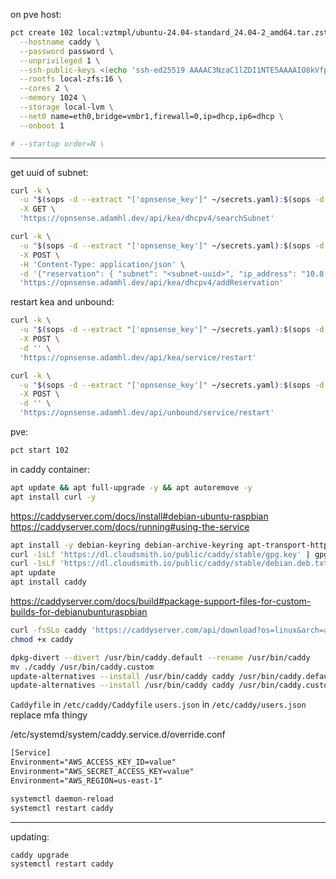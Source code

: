 on pve host:

```sh
pct create 102 local:vztmpl/ubuntu-24.04-standard_24.04-2_amd64.tar.zst \
  --hostname caddy \
  --password password \
  --unprivileged 1 \
  --ssh-public-keys <(echo 'ssh-ed25519 AAAAC3NzaC1lZDI1NTE5AAAAIO8kVfp1izD27w8sucRuf2NnkRynVcmM5lZgzUcv+J8Y adam-macbook') \
  --rootfs local-zfs:16 \
  --cores 2 \
  --memory 1024 \
  --storage local-lvm \
  --net0 name=eth0,bridge=vmbr1,firewall=0,ip=dhcp,ip6=dhcp \
  --onboot 1

# --startup order=N \
```

---

get uuid of subnet:

```sh
curl -k \
  -u "$(sops -d --extract "['opnsense_key']" ~/secrets.yaml):$(sops -d --extract "['opnsense_secret']" ~/secrets.yaml)" \
  -X GET \
  'https://opnsense.adamhl.dev/api/kea/dhcpv4/searchSubnet'
```

```sh
curl -k \
  -u "$(sops -d --extract "['opnsense_key']" ~/secrets.yaml):$(sops -d --extract "['opnsense_secret']" ~/secrets.yaml)" \
  -X POST \
  -H 'Content-Type: application/json' \
  -d '{"reservation": { "subnet": "<subnet-uuid>", "ip_address": "10.8.8.4", "hw_address": "bc:24:11:f9:d4:82", "hostname": "caddy" }}' \
  'https://opnsense.adamhl.dev/api/kea/dhcpv4/addReservation'
```

restart kea and unbound:

```sh
curl -k \
  -u "$(sops -d --extract "['opnsense_key']" ~/secrets.yaml):$(sops -d --extract "['opnsense_secret']" ~/secrets.yaml)" \
  -X POST \
  -d '' \
  'https://opnsense.adamhl.dev/api/kea/service/restart'

curl -k \
  -u "$(sops -d --extract "['opnsense_key']" ~/secrets.yaml):$(sops -d --extract "['opnsense_secret']" ~/secrets.yaml)" \
  -X POST \
  -d '' \
  'https://opnsense.adamhl.dev/api/unbound/service/restart'
```

pve:

```sh
pct start 102
```

in caddy container:

```sh
apt update && apt full-upgrade -y && apt autoremove -y
apt install curl -y
```

https://caddyserver.com/docs/install#debian-ubuntu-raspbian
https://caddyserver.com/docs/running#using-the-service

```sh
apt install -y debian-keyring debian-archive-keyring apt-transport-https curl
curl -1sLf 'https://dl.cloudsmith.io/public/caddy/stable/gpg.key' | gpg --dearmor -o /usr/share/keyrings/caddy-stable-archive-keyring.gpg
curl -1sLf 'https://dl.cloudsmith.io/public/caddy/stable/debian.deb.txt' | tee /etc/apt/sources.list.d/caddy-stable.list
apt update
apt install caddy
```

https://caddyserver.com/docs/build#package-support-files-for-custom-builds-for-debianubunturaspbian

```sh
curl -fsSLo caddy 'https://caddyserver.com/api/download?os=linux&arch=amd64&p=github.com%2Fcaddy-dns%2Froute53&p=github.com%2Fgreenpau%2Fcaddy-security%40latest&idempotency=57032529439103'
chmod +x caddy
```

```sh
dpkg-divert --divert /usr/bin/caddy.default --rename /usr/bin/caddy
mv ./caddy /usr/bin/caddy.custom
update-alternatives --install /usr/bin/caddy caddy /usr/bin/caddy.default 10
update-alternatives --install /usr/bin/caddy caddy /usr/bin/caddy.custom 50
```

`Caddyfile` in `/etc/caddy/Caddyfile`
`users.json` in `/etc/caddy/users.json`
replace mfa thingy

/etc/systemd/system/caddy.service.d/override.conf

```txt
[Service]
Environment="AWS_ACCESS_KEY_ID=value"
Environment="AWS_SECRET_ACCESS_KEY=value"
Environment="AWS_REGION=us-east-1"
```

```sh
systemctl daemon-reload
systemctl restart caddy
```

---

updating:

```sh
caddy upgrade
systemctl restart caddy
```

